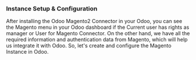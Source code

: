 ### Instance Setup & Configuration



After installing the Odoo Magento2 Connector in your Odoo, you can see the Magento menu in your Odoo dashboard if the Current user has rights as manager or User for Magento Connector. On the other hand, we have all the required information and authentication data from Magento, which will help us integrate it with Odoo. So, let's create and configure the Magento Instance in Odoo.


 



